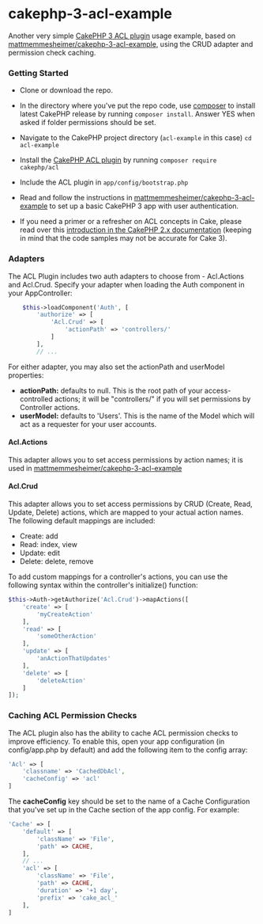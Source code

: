 # cakephp-3-acl-example
Another very simple [CakePHP 3 ACL plugin](https://github.com/cakephp/acl) usage example, based on [mattmemmesheimer/cakephp-3-acl-example](https://github.com/mattmemmesheimer/cakephp-3-acl-example), using the CRUD adapter and permission check caching.

### Getting Started

- Clone or download the repo.
- In the directory where you've put the repo code, use [composer](https://getcomposer.org/) to install latest CakePHP release by running `composer install`.  Answer YES when asked if folder permissions should be set.
- Navigate to the CakePHP project directory (`acl-example` in this case) `cd acl-example`
- Install the [CakePHP ACL plugin](https://github.com/cakephp/acl) by running `composer require cakephp/acl`
- Include the ACL plugin in `app/config/bootstrap.php` 

- Read and follow the instructions in [mattmemmesheimer/cakephp-3-acl-example](https://github.com/mattmemmesheimer/cakephp-3-acl-example) to set up a basic CakePHP 3 app with user authentication.
- If you need a primer or a refresher on ACL concepts in Cake, please read over this [introduction in the CakePHP 2.x documentation](https://book.cakephp.org/2.0/en/core-libraries/components/access-control-lists.html) (keeping in mind that the code samples may not be accurate for Cake 3).

### Adapters
The ACL Plugin includes two auth adapters to choose from - Acl.Actions and Acl.Crud.  Specify your adapter when loading the Auth component in your AppController:

```php
	$this->loadComponent('Auth', [
		'authorize' => [
			'Acl.Crud' => [
				'actionPath' => 'controllers/'
			]
		],
		// ...
```

For either adapter, you may also set the actionPath and userModel properties:

- **actionPath:** defaults to null. This is the root path of your access-controlled actions; it will be "controllers/" if you will set permissions by Controller actions.
- **userModel:** defaults to 'Users'.  This is the name of the Model which will act as a requester for your user accounts.

#### Acl.Actions

This adapter allows you to set access permissions by action names; it is used in [mattmemmesheimer/cakephp-3-acl-example](https://github.com/mattmemmesheimer/cakephp-3-acl-example)

#### Acl.Crud

This adapter allows you to set access permissions by CRUD (Create, Read, Update, Delete) actions, which are mapped to your actual action names.  The following default mappings are included:

- Create: add
- Read: index, view
- Update: edit
- Delete: delete, remove

To add custom mappings for a controller's actions, you can use the following syntax within the controller's initialize() function:

```php
$this->Auth->getAuthorize('Acl.Crud')->mapActions([
	'create' => [
		'myCreateAction'
	],
	'read' => [
		'someOtherAction'
	],
	'update' => [
		'anActionThatUpdates'
	],
	'delete' => [
		'deleteAction'
	]
]);	
```

### Caching ACL Permission Checks

The ACL plugin also has the ability to cache ACL permission checks to improve efficiency.  To enable this, open your app configuration (in config/app.php by default) and add the following item to the config array:

```php
'Acl' => [
	'classname' => 'CachedDbAcl',
	'cacheConfig' => 'acl'
]
```

The **cacheConfig** key should be set to the name of a Cache Configuration that you've set up in the Cache section of the app config.  For example:

```php
'Cache' => [
	'default' => [
		'className' => 'File',
		'path' => CACHE,
	],
	// ...
	'acl' => [
		'className' => 'File',
		'path' => CACHE,
		'duration' => '+1 day',
		'prefix' => 'cake_acl_'		
	],
]
```
